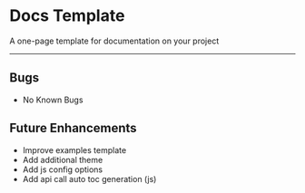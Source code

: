 ﻿# Docs Template  
A one-page template for documentation on your project

---

## Bugs
- No Known Bugs

## Future Enhancements
- Improve examples template
- Add additional theme
- Add js config options
- Add api call auto toc generation (js)